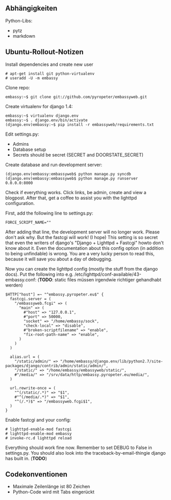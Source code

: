 
Abhängigkeiten
--------------

Python-Libs:

* pytz
* markdown

Ubuntu-Rollout-Notizen
----------------------

Install dependencies and create new user

	# apt-get install git python-virtualenv
	# useradd -U -m embassy

Clone repo:

	embassy:~$ git clone git://github.com/pyropeter/embassyweb.git

Create virtualenv for django 1.4:

	embassy:~$ virtualenv django.env
	embassy:~$ . django.env/bin/activate
	(django.env)embassy:~$ pip install -r embassyweb/requirements.txt

Edit settings.py:

* Admins
* Database setup
* Secrets should be secret (SECRET and DOORSTATE\_SECRET)

Create database and run development server:

	(django.env)embassy:embassyweb$ python manage.py syncdb
	(django.env)embassy:embassyweb$ python manage.py runserver 0.0.0.0:8000

Check if everything works. Click links, be admin, create and view a blogpost.
After that, get a coffee to assist you with the lighttpd configuration.

First, add the following line to settings.py:

	FORCE_SCRIPT_NAME=""

After adding that line, the development server will no longer work. Please
don't ask why. But the fastcgi will work! (I hope) This setting is so secret
that even the writers of django's "Django + Lighttpd + Fastcgi" howto don't
know about it. Even the documentation about this config option (in addition
to being unfindable) is wrong. You are a very lucky person to read this,
because it will save you about a day of debugging.

Now you can create the lighttpd config (mostly the stuff from the django docs).
Put the following into e.g. /etc/lighttpd/conf-available/43-embassy.conf:
(**TODO**: static files müssen irgendwie richtiger gehandhabt werden)

	$HTTP["host"] =~ "^embassy.pyropeter.eu$" {
	  fastcgi.server = (
	    "/embassyweb.fcgi" => (
	      "main" => (
	        #"host" => "127.0.0.1",
	        #"port" => 50000,
	        "socket" => "/home/embassy/sock",
	        "check-local" => "disable",
	        #"broken-scriptfilename" => "enable",
	        "fix-root-path-name" => "enable",
	      )
	    )
	  )
	
	  alias.url = (
	    "/static/admin/" => "/home/embassy/django.env/lib/python2.7/site-packages/django/contrib/admin/static/admin/",
	    "/static/" => "/home/embassy/embassyweb/static/",
	    #"/media/" => "/srv/data/http/embassy.pyropeter.eu/media/",
	  )
	
	  url.rewrite-once = (
	    "^(/static/.*)" => "$1",
	    #"^(/media/.*)" => "$1",
	    "^(/.*)$" => "/embassyweb.fcgi$1",
	  )
	}

Enable fastcgi and your config:

	# lighttpd-enable-mod fastcgi
	# lighttpd-enable-mod embassy
	# invoke-rc.d lighttpd reload

Everything should work fine now. Remember to set DEBUG to False in settings.py.
You should also look into the traceback-by-email-thingie django has built in.
(**TODO**)

Codekonventionen
----------------

* Maximale Zeilenlänge ist 80 Zeichen
* Python-Code wird mit Tabs eingerückt


